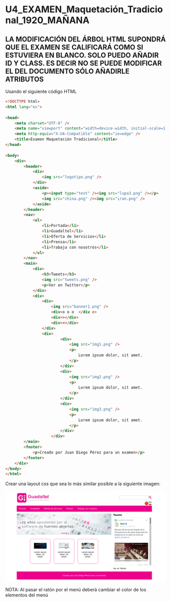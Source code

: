 # U4_EXAMEN_Maquetación_Tradicional_1920_MAÑANA

## LA MODIFICACIÓN DEL ÁRBOL HTML SUPONDRÁ QUE EL EXAMEN SE CALIFICARÁ COMO SI ESTUVIERA EN BLANCO. SOLO PUEDO AÑADIR ID Y CLASS. ES DECIR NO SE PUEDE MODIFICAR EL <BODY> DEL DOCUMENTO SÓLO AÑADIRLE ATRIBUTOS

Usando el siguiente código HTML

```html
<!DOCTYPE html>
<html lang="es">

<head>
    <meta charset="UTF-8" />
    <meta name="viewport" content="width=device-width, initial-scale=1.0" />
    <meta http-equiv="X-UA-Compatible" content="ie=edge" />
    <title>Examen Maquetación Tradicional</title>    
</head>

<body>
    <div>
        <header>
            <div>
                <img src="logotipo.png" />
            </div>
            <aside>
                <p><input type="text" /><img src="lupa3.png" /></p>
                <img src="china.png" /><img src="iran.png" />
            </aside>
        </header>
        <nav>
            <ul>
                <li>Portada</li>
                <li>Guadaltel</li>
                <li>Oferta de Servicios</li>
                <li>Prensa</li>
                <li>Trabaja con nosotros</li>
            </ul>
        </nav>
        <main>
            <div>
                <h3>Tweets</h3>
                <img src="tweets.png" />
                <p>Ver en Twitter</p>
            </div>
            <div>
                <div>
                    <img src="banner1.png" />
                    <div>o o o  </div c>
                    <div>></div>
                    <div><</div>
                </div>                 
                <div>
                        <div>
                            <img src="img1.png" />
                            <p>
                                Lorem ipsum dolor, sit amet.
                            </p>
                        </div>
                        <div>
                            <img src="img2.png" />
                            <p>
                                Lorem ipsum dolor, sit amet.
                            </p>
                        </div>
                        <div>
                            <img src="img3.png" />
                            <p>
                                Lorem ipsum dolor, sit amet.
                            </p>
                        </div>                        
                    </div>
        </main>
        <footer>
            <p>Creado por Juan Diego Pérez para un examen</p>
        </footer>
    </div>
</body>
</html>
```
Crear una layout css que sea lo más similar posible a la siguiente imagen:

![Imagen](./diseno1.png) 

NOTA: Al pasar el ratón por el menú deberá cambiar el color de los elementos del menú